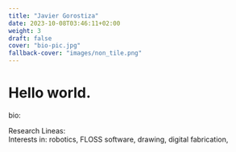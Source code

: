 ```yaml
---
title: "Javier Gorostiza"
date: 2023-10-08T03:46:11+02:00
weight: 3
draft: false
cover: "bio-pic.jpg"
fallback-cover: "images/non_tile.png"
---
```

[comment]: ![cover_photo](images/nontile.png)

# Hello world.

bio:

Research Lineas:  
Interests in: robotics, FLOSS software, drawing, digital fabrication,  

